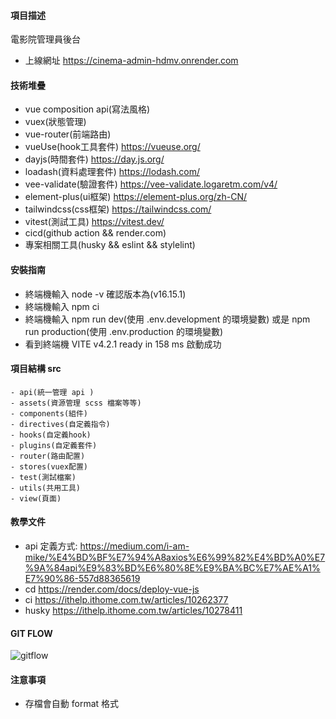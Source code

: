 #### 項目描述
電影院管理員後台
- 上線網址 https://cinema-admin-hdmv.onrender.com

#### 技術堆疊
- vue composition api(寫法風格)
- vuex(狀態管理)
- vue-router(前端路由)
- vueUse(hook工具套件) https://vueuse.org/
- dayjs(時間套件) https://day.js.org/
- loadash(資料處理套件) https://lodash.com/
- vee-validate(驗證套件) https://vee-validate.logaretm.com/v4/
- element-plus(ui框架) https://element-plus.org/zh-CN/
- tailwindcss(css框架) https://tailwindcss.com/
- vitest(測試工具) https://vitest.dev/
- cicd(github action && render.com)
- 專案相關工具(husky && eslint && stylelint)

#### 安裝指南
- 終端機輸入 node -v 確認版本為(v16.15.1)
- 終端機輸入 npm ci
- 終端機輸入 npm run dev(使用 .env.development 的環境變數) 或是  npm run production(使用 .env.production 的環境變數) 
- 看到終端機  VITE v4.2.1  ready in 158 ms 啟動成功

#### 項目結構 src
```
- api(統一管理 api ) 
- assets(資源管理 scss 檔案等等)
- components(組件)
- directives(自定義指令)
- hooks(自定義hook)
- plugins(自定義套件)
- router(路由配置)
- stores(vuex配置)
- test(測試檔案)
- utils(共用工具)
- view(頁面)
```

#### 教學文件
- api 定義方式: https://medium.com/i-am-mike/%E4%BD%BF%E7%94%A8axios%E6%99%82%E4%BD%A0%E7%9A%84api%E9%83%BD%E6%80%8E%E9%BA%BC%E7%AE%A1%E7%90%86-557d88365619
- cd https://render.com/docs/deploy-vue-js
- ci https://ithelp.ithome.com.tw/articles/10262377
- husky https://ithelp.ithome.com.tw/articles/10278411

#### GIT FLOW
![gitflow](https://user-images.githubusercontent.com/97425372/230756961-5a15e31a-3910-4503-9e92-ff4ad32264b8.png)

#### 注意事項
- 存檔會自動 format 格式
